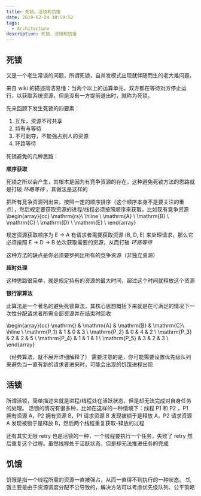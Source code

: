 ```yaml
---
title: 死锁、活锁和饥饿
date: 2019-02-24 18:59:52
tags:
  - Architecture
description: 死锁、活锁和饥饿
---
```


## 死锁

又是一个老生常谈的问题，所谓死锁，自并发模式出现就伴随而生的老大难问题。

来自 wiki 的描述简洁易懂：当两个以上的运算单元，双方都在等待对方停止运行，以获取系统资源，但是没有一方提前退出时，就称为死锁。

先来回顾下发生死锁的四要素：

1. 互斥，资源不可共享
2. 持有与等待
3. 不可剥夺，不能强占别人的资源
4. 环路等待

死锁避免的几种思路：

**顺序获取**

死锁之所以会产生，其根本是因为有竞争资源的存在，这种避免死锁方法的思路就是打破 *环路等待* ，其做法是这样的

把所有竞争资源列出来，按照一定的顺序排序（这个顺序本身不是要关注的重点），然后规定要获取资源的进程/线程必须按照顺序来获取，比如现有竞争资源
\begin{array}{cc}
\mathrm{rs}\\
\hline \\
\mathrm{A} \\
\mathrm{B} \\
\mathrm{C} \\
\mathrm{D} \\
\mathrm{E} \\
\end{array}

规定资源获取顺序为 E -> A
有请求者需要获取资源 (B, D, E) 来处理请求，那么它必须按照 E -> D -> B 依次获取需要的资源，从而打破 *环路等待*

这种方法的缺点是你必须要罗列出所有的竞争资源（非独立资源）

**超时处理**

这种思路很简单，就是规定持有的资源的最大时间，超过这个时间就释放这个资源

**银行家算法**

此算法是一个著名的避免死锁算法，其核心思想概括下来就是在可满足的情况下一次性分配请求者所需全部资源并在结束时回收

\begin{array}{cc}
\mathrm{} & \mathrm{A} & \mathrm{B} & \mathrm{C}\\
\hline \\
\mathrm{P_1} & 1 & 0 & 3 \\
\mathrm{P_2} & 0 & 4 & 2 \\
\mathrm{P_3} & 2 & 2 & 5 \\
\mathrm{P_4} & 1 & 1 & 1 \\
\mathrm{P_5} & 3 & 2 & 3 \\
\end{array}

（经典算法，就不展开详细解释了）
需要注意的是，你可能需要设置优先级队列来避免当一直有新的请求者进来时，可能会出现的饥饿进程出现

## 活锁

所谓活锁，简单描述来就是进程/线程处在活跃状态，但是却无法完成对自身任务的处理。
活锁的情况有很多种，比如在这样的一种情境下：线程 P1 和 P2 ，P1 拥有资源 A，P2 拥有资源 B，P1 请求资源 B 发现被锁于是释放 A，P2 请求资源 A 发现被锁于是释放 B，然后两个线程重复获取-释放的过程

还有其实无限 retry 也是活锁的一种，一个线程要执行一个任务，失败了 retry 然后重复这个过程。虽然线程处于活跃状态，但是却无法推进任务的完成

## 饥饿

饥饿是指一个线程所需的资源一直被强占，从而一直得不到执行的一种状态。
饥饿主要是由于资源调度分配不公导致的，解决方法可以考虑优先级队列、公平策略

